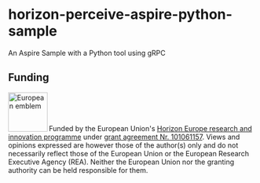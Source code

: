 # horizon-perceive-aspire-python-sample
An Aspire Sample with a Python tool using gRPC

## Funding
[<img src="https://github.com/luuk777w/horizon-perceive-backend/assets/22987811/e6667af5-71e3-4845-931f-273cdd6f525b" height="80" align="left" alt="European emblem">](http://ec.europa.eu/)

<br><br><br>

Funded by the European Union's [Horizon Europe research and innovation programme](https://research-and-innovation.ec.europa.eu/funding/funding-opportunities/funding-programmes-and-open-calls/horizon-europe_en) under [grant agreement Nr. 101061157](https://cordis.europa.eu/project/id/101061157). Views and opinions expressed are however those of the author(s) only and do not necessarily reflect those of the European Union or the European Research Executive Agency (REA). Neither the European Union nor the granting authority can be held responsible for them.